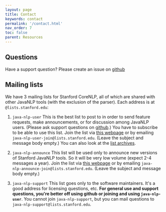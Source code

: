 ```yaml
---
layout: page
title: Contact
keywords: contact
permalink: '/contact.html'
nav_order: 7
toc: false
parent: Resources
---
```


## Questions

Have a support question? Please create an issue on [github](https://github.com/stanfordnlp/CoreNLP)

## Mailing lists

We have 3 mailing lists for Stanford CoreNLP, all of which are shared with other JavaNLP tools (with the exclusion of the parser). Each address is at `@lists.stanford.edu`:

1. `java-nlp-user` This is the best list to post to in order to send feature requests, make announcements, or for discussion among JavaNLP users. (Please ask support questions on [github](https://github.com/stanfordnlp/CoreNLP).)
You have to subscribe to be able to use this list. Join the list via [this webpage]() or by emailing `java-nlp-user-join@lists.stanford.edu`. (Leave the subject and message body empty.) You can also look at the [list archives](https://mailman.stanford.edu/pipermail/java-nlp-user/).

2. `java-nlp-announce` This list will be used only to announce new versions of Stanford JavaNLP tools. So it will be very low volume (expect 2-4 messages a year). Join the list via [this webpage](https://mailman.stanford.edu/mailman/listinfo/java-nlp-announce) or by emailing `java-nlp-announce-join@lists.stanford.edu`. (Leave the subject and message body empty.)

3. `java-nlp-support` This list goes only to the software maintainers. It's a good address for licensing questions, etc. **For general use and support questions, you're better off using github or joining and using `java-nlp-user`**. You cannot join `java-nlp-support`, but you can mail questions to `java-nlp-support@lists.stanford.edu`.



